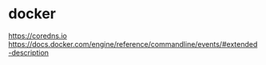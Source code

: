 # docker

https://coredns.io
https://docs.docker.com/engine/reference/commandline/events/#extended-description
